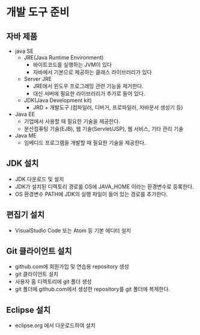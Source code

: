 # 개발 도구 준비

## 자바 제품
- java SE
    - JRE(Java Runtime Environment)
        - 바이트코드를 실행하는 JVM이 있다
        - 자바에서 기본으로 제공하는 클래스 라이브러리가 있다
    - Server JRE
        - JRE에서 윈도우 프로그래밍 관련 기능을 제거한다.
        - 대신 서버에 필요한 라이브러리가 추가로 들어 있다.
    - JDK(Java Development kit)
        - JRD + 개발도구 (컴파일러, 디버거, 프로파일러, 자바문서 생성기 등)
- Java EE
    - 기업에서 사용할 때 필요한 기술을 제공한다.
    - 분산컴퓨팅 기술(EJB), 웹 기술(Servlet/JSP), 웹 서비스, 기타 관리 기술
- Java ME
    - 임베디드 프로그램을 개발할 때 필요한 기술을 제공한다.
## JDK 설치
- JDK 다운로드 및 설치 
- JDK가 설치된 디렉토리 경로를 OS에 JAVA_HOME 이라는 환경변수로 등록한다.
- OS 환경변수 PATH에 JDK의 실행 파일이 들어 있는 경로를 추가한다.

## 편집기 설치
- VisualStudio Code 또는 Atom 등 기본 에디터 설치

## Git 클라이언트 설치
- github.com에 회원가입 및 연습용 repository 생성
- git 클라이언트 설치
- 사용자 홈 디렉토리에 git 폴더 생성
- git 폴더에 github.com에서 생성한 repository를 git 폴더에 복제한다.

## Eclipse 설치
 - eclipse.org 에서 다운로드하여 설치

